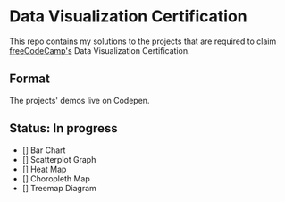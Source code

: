 # Data Visualization Certification
This repo contains my solutions to the projects that are required to claim [freeCodeCamp's](https://www.freecodecamp.org/) Data Visualization Certification.

## Format
The projects' demos live on Codepen.

## Status: In progress
- [] Bar Chart
- [] Scatterplot Graph
- [] Heat Map
- [] Choropleth Map
- [] Treemap Diagram